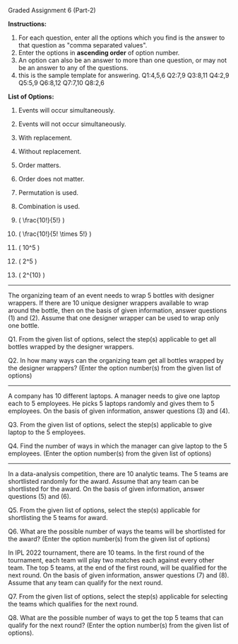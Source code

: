 Graded Assignment 6 (Part-2)

**Instructions:**
1. For each question, enter all the options which you find is the answer to that question as "comma separated values".
2. Enter the options in **ascending order** of option number.
3. An option can also be an answer to more than one question, or may not be an answer to any of the questions.
4. this is the sample template for answering.
Q1:4,5,6
Q2:7,9
Q3:8,11
Q4:2,9
Q5:5,9
Q6:8,12
Q7:7,10
Q8:2,6

**List of Options:**
1. Events will occur simultaneously.  
2. Events will not occur simultaneously.  
3. With replacement.  
4. Without replacement.  
5. Order matters.  
6. Order does not matter.  
7. Permutation is used.  
8. Combination is used.  

9. \( \frac{10!}{5!} \)  
10. \( \frac{10!}{5! \times 5!} \)  
11. \( 10^5 \)  
12. \( 2^5 \)  
13. \( 2^{10} \)  

---

The organizing team of an event needs to wrap 5 bottles with designer wrappers. If there are 10 unique designer wrappers available to wrap around the bottle, then on the basis of given information, answer questions (1) and (2). Assume that one designer wrapper can be used to wrap only one bottle.

Q1. From the given list of options, select the step(s) applicable to get all bottles wrapped by the designer wrappers.  

Q2. In how many ways can the organizing team get all bottles wrapped by the designer wrappers? (Enter the option number(s) from the given list of options)  

---

A company has 10 different laptops. A manager needs to give one laptop each to 5 employees. He picks 5 laptops randomly and gives them to 5 employees. On the basis of given information, answer questions (3) and (4).  

Q3. From the given list of options, select the step(s) applicable to give laptop to the 5 employees.  

Q4. Find the number of ways in which the manager can give laptop to the 5 employees. (Enter the option number(s) from the given list of options)  

---

In a data-analysis competition, there are 10 analytic teams. The 5 teams are shortlisted randomly for the award. Assume that any team can be shortlisted for the award. On the basis of given information, answer questions (5) and (6).  

Q5. From the given list of options, select the step(s) applicable for shortlisting the 5 teams for award.

Q6. What are the possible number of ways the teams will be shortlisted for the award? (Enter the option number(s) from the given list of options)

In IPL 2022 tournament, there are 10 teams. In the first round of the tournament, each team will play two matches each against every other team. The top 5 teams, at the end of the first round, will be qualified for the next round. On the basis of given information, answer questions (7) and (8). Assume that any team can qualify for the next round.

Q7. From the given list of options, select the step(s) applicable for selecting the teams which qualifies for the next round.

Q8. What are the possible number of ways to get the top 5 teams that can qualify for the next round? (Enter the option number(s) from the given list of options).

